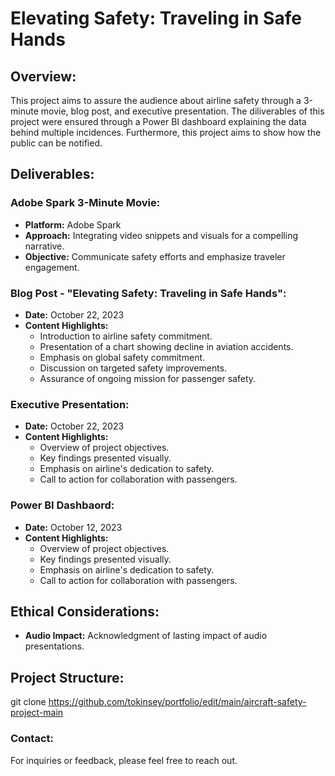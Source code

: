 # Elevating Safety: Traveling in Safe Hands

## Overview:

This project aims to assure the audience about airline safety through a 3-minute movie, blog post, and executive presentation. The diliverables of this project were ensured through a Power BI dashboard explaining the data behind multiple incidences. Furthermore, this project aims to show how the public can be notified.

## Deliverables:

### Adobe Spark 3-Minute Movie:

- **Platform:** Adobe Spark
- **Approach:** Integrating video snippets and visuals for a compelling narrative.
- **Objective:** Communicate safety efforts and emphasize traveler engagement.

### Blog Post - "Elevating Safety: Traveling in Safe Hands":

- **Date:** October 22, 2023
- **Content Highlights:**
  - Introduction to airline safety commitment.
  - Presentation of a chart showing decline in aviation accidents.
  - Emphasis on global safety commitment.
  - Discussion on targeted safety improvements.
  - Assurance of ongoing mission for passenger safety.

### Executive Presentation:

- **Date:** October 22, 2023
- **Content Highlights:**
  - Overview of project objectives.
  - Key findings presented visually.
  - Emphasis on airline's dedication to safety.
  - Call to action for collaboration with passengers.

### Power BI Dashbaord:

- **Date:** October 12, 2023
- **Content Highlights:**
  - Overview of project objectives.
  - Key findings presented visually.
  - Emphasis on airline's dedication to safety.
  - Call to action for collaboration with passengers.

## Ethical Considerations:

- **Audio Impact:** Acknowledgment of lasting impact of audio presentations.

## Project Structure:
git clone https://github.com/tokinsey/portfolio/edit/main/aircraft-safety-project-main

### Contact:
For inquiries or feedback, please feel free to reach out.

